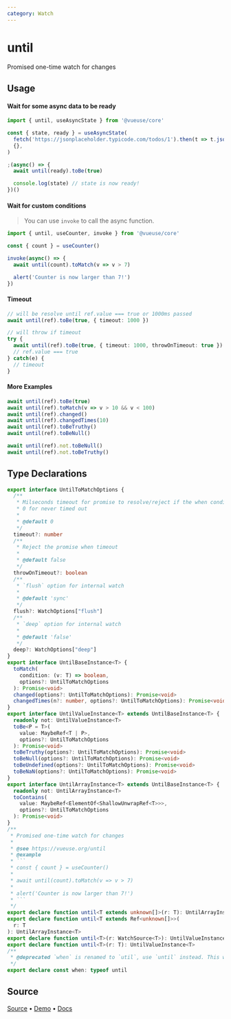```yaml
---
category: Watch
---
```


# until

Promised one-time watch for changes

## Usage

#### Wait for some async data to be ready

```js
import { until, useAsyncState } from '@vueuse/core'

const { state, ready } = useAsyncState(
  fetch('https://jsonplaceholder.typicode.com/todos/1').then(t => t.json()),
  {},
)

;(async() => {
  await until(ready).toBe(true)

  console.log(state) // state is now ready!
})()
```

#### Wait for custom conditions

> You can use `invoke` to call the async function.

```js
import { until, useCounter, invoke } from '@vueuse/core'

const { count } = useCounter()

invoke(async() => {
  await until(count).toMatch(v => v > 7)

  alert('Counter is now larger than 7!')
})
```

#### Timeout

```ts
// will be resolve until ref.value === true or 1000ms passed
await until(ref).toBe(true, { timeout: 1000 })

// will throw if timeout
try {
  await until(ref).toBe(true, { timeout: 1000, throwOnTimeout: true })
  // ref.value === true
} catch(e) {
  // timeout
}
```

#### More Examples

```ts
await until(ref).toBe(true)
await until(ref).toMatch(v => v > 10 && v < 100)
await until(ref).changed()
await until(ref).changedTimes(10)
await until(ref).toBeTruthy()
await until(ref).toBeNull()

await until(ref).not.toBeNull()
await until(ref).not.toBeTruthy()
```


<!--FOOTER_STARTS-->
## Type Declarations

```typescript
export interface UntilToMatchOptions {
  /**
   * Milseconds timeout for promise to resolve/reject if the when condition does not meet.
   * 0 for never timed out
   *
   * @default 0
   */
  timeout?: number
  /**
   * Reject the promise when timeout
   *
   * @default false
   */
  throwOnTimeout?: boolean
  /**
   * `flush` option for internal watch
   *
   * @default 'sync'
   */
  flush?: WatchOptions["flush"]
  /**
   * `deep` option for internal watch
   *
   * @default 'false'
   */
  deep?: WatchOptions["deep"]
}
export interface UntilBaseInstance<T> {
  toMatch(
    condition: (v: T) => boolean,
    options?: UntilToMatchOptions
  ): Promise<void>
  changed(options?: UntilToMatchOptions): Promise<void>
  changedTimes(n?: number, options?: UntilToMatchOptions): Promise<void>
}
export interface UntilValueInstance<T> extends UntilBaseInstance<T> {
  readonly not: UntilValueInstance<T>
  toBe<P = T>(
    value: MaybeRef<T | P>,
    options?: UntilToMatchOptions
  ): Promise<void>
  toBeTruthy(options?: UntilToMatchOptions): Promise<void>
  toBeNull(options?: UntilToMatchOptions): Promise<void>
  toBeUndefined(options?: UntilToMatchOptions): Promise<void>
  toBeNaN(options?: UntilToMatchOptions): Promise<void>
}
export interface UntilArrayInstance<T> extends UntilBaseInstance<T> {
  readonly not: UntilArrayInstance<T>
  toContains(
    value: MaybeRef<ElementOf<ShallowUnwrapRef<T>>>,
    options?: UntilToMatchOptions
  ): Promise<void>
}
/**
 * Promised one-time watch for changes
 *
 * @see https://vueuse.org/until
 * @example
 * ```
 * const { count } = useCounter()
 *
 * await until(count).toMatch(v => v > 7)
 *
 * alert('Counter is now larger than 7!')
 * ```
 */
export declare function until<T extends unknown[]>(r: T): UntilArrayInstance<T>
export declare function until<T extends Ref<unknown[]>>(
  r: T
): UntilArrayInstance<T>
export declare function until<T>(r: WatchSource<T>): UntilValueInstance<T>
export declare function until<T>(r: T): UntilValueInstance<T>
/**
 * @deprecated `when` is renamed to `util`, use `until` instead. This will be removed in next major version.
 */
export declare const when: typeof until
```

## Source

[Source](https://github.com/vueuse/vueuse/blob/main/packages/shared/until/index.ts) • [Demo](https://github.com/vueuse/vueuse/blob/main/packages/shared/until/demo.vue) • [Docs](https://github.com/vueuse/vueuse/blob/main/packages/shared/until/index.md)


<!--FOOTER_ENDS-->

